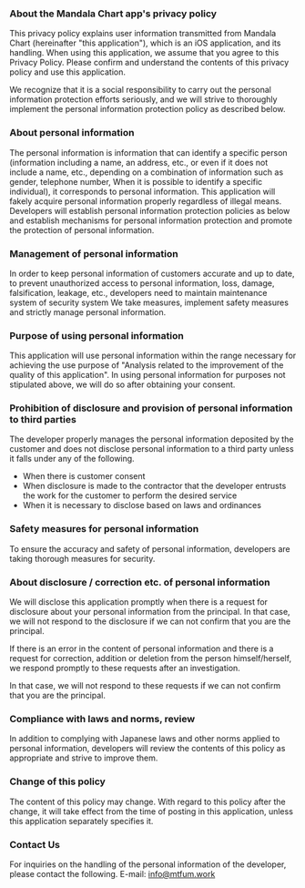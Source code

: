 ### About the Mandala Chart app's privacy policy

This privacy policy explains user information transmitted from Mandala Chart (hereinafter "this application"), which is an iOS application, and its handling. When using this application, we assume that you agree to this Privacy Policy. Please confirm and understand the contents of this privacy policy and use this application.

We recognize that it is a social responsibility to carry out the personal information protection efforts seriously, and we will strive to thoroughly implement the personal information protection policy as described below.

### About personal information

The personal information is information that can identify a specific person (information including a name, an address, etc., or even if it does not include a name, etc., depending on a combination of information such as gender, telephone number, When it is possible to identify a specific individual), it corresponds to personal information.
This application will fakely acquire personal information properly regardless of illegal means.
Developers will establish personal information protection policies as below and establish mechanisms for personal information protection and promote the protection of personal information.

### Management of personal information

In order to keep personal information of customers accurate and up to date, to prevent unauthorized access to personal information, loss, damage, falsification, leakage, etc., developers need to maintain maintenance system of security system We take measures, implement safety measures and strictly manage personal information.

### Purpose of using personal information

This application will use personal information within the range necessary for achieving the use purpose of "Analysis related to the improvement of the quality of this application".
In using personal information for purposes not stipulated above, we will do so after obtaining your consent.

### Prohibition of disclosure and provision of personal information to third parties

The developer properly manages the personal information deposited by the customer and does not disclose personal information to a third party unless it falls under any of the following.
- When there is customer consent
- When disclosure is made to the contractor that the developer entrusts the work for the customer to perform the desired service
- When it is necessary to disclose based on laws and ordinances

### Safety measures for personal information

To ensure the accuracy and safety of personal information, developers are taking thorough measures for security.


### About disclosure / correction etc. of personal information

We will disclose this application promptly when there is a request for disclosure about your personal information from the principal. In that case, we will not respond to the disclosure if we can not confirm that you are the principal.

If there is an error in the content of personal information and there is a request for correction, addition or deletion from the person himself/herself, we respond promptly to these requests after an investigation.

In that case, we will not respond to these requests if we can not confirm that you are the principal.

### Compliance with laws and norms, review

In addition to complying with Japanese laws and other norms applied to personal information, developers will review the contents of this policy as appropriate and strive to improve them.

### Change of this policy

The content of this policy may change.
With regard to this policy after the change, it will take effect from the time of posting in this application, unless this application separately specifies it.

### Contact Us

For inquiries on the handling of the personal information of the developer, please contact the following.
E-mail: info@mtfum.work

